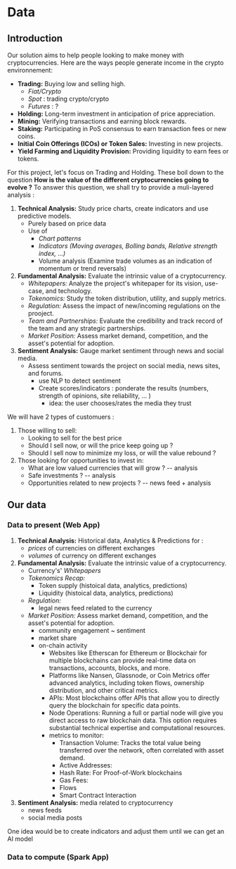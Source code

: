 # Data

## Introduction

Our solution aims to help people looking to make money with cryptocurrencies. Here are the ways people generate income in the crypto environnement:
- **Trading:** Buying low and selling high.
    - *Fiat/Crypto*
    - *Spot* : trading crypto/crypto
    - *Futures* : ?
- **Holding:** Long-term investment in anticipation of price appreciation.
- **Mining:** Verifying transactions and earning block rewards.
- **Staking:** Participating in PoS consensus to earn transaction fees or new coins.
- **Initial Coin Offerings (ICOs) or Token Sales:** Investing in new projects.
- **Yield Farming and Liquidity Provision:** Providing liquidity to earn fees or tokens.

For this project, let's focus on Trading and Holding. These boil down to the question **How is the value of the different cryptocurrencies going to evolve ?** To answer this question, we shall try to provide a muli-layered analysis :

1. **Technical Analysis:** Study price charts, create indicators and use predictive models.
    - Purely based on price data
    - Use of 
        - *Chart patterns*
        - *Indicators (Moving averages, Bolling bands, Relative strength index, ...)*
        - Volume analysis (Examine trade volumes as an indication of momentum or trend reversals)
2. **Fundamental Analysis:** Evaluate the intrinsic value of a cryptocurrency.
    - *Whitepapers:* Analyze the project's whitepaper for its vision, use-case, and technology.
    - *Tokenomics:* Study the token distribution, utility, and supply metrics.
    - *Regulation:* Assess the impact of new/incoming regulations on the prooject. 
    - *Team and Partnerships:* Evaluate the credibility and track record of the team and any strategic partnerships.
    - *Market Position:* Assess market demand, competition, and the asset's potential for adoption.
3. **Sentiment Analysis:** Gauge market sentiment through news and social media.
    - Assess sentiment towards the project on social media, news sites, and forums.
        - use NLP to detect sentiment
        - Create scores/indicators : ponderate the results (numbers, strength of opinions, site reliability, ... )
            - idea: the user chooses/rates the media they trust

We will have 2 types of customuers :
1. Those willing to sell:
    - Looking to sell for the best price
    - Should I sell now, or will the price keep going up ?
    - Should I sell now to minimize my loss, or will the value rebound ?
2. Those looking for opportunities to invest in:
    - What are low valued currencies that will grow ? --  analysis
    - Safe investments ? --  analysis
    - Opportunities related to new projects ? -- news feed + analysis

## Our data

### Data to present (Web App)

1. **Technical Analysis:** Historical data, Analytics & Predictions for :
    - *prices* of currencies on different exchanges
    - *volumes* of currency on different exchanges
2. **Fundamental Analysis:** Evaluate the intrinsic value of a cryptocurrency.
    - Currency's' *Whitepapers* 
    - *Tokenomics Recap:* 
        - Token supply (histoical data, analytics, predictions)
        - Liquidity (histoical data, analytics, predictions) 
    - *Regulation:* 
        - legal news feed related to the currency 
    - *Market Position:* Assess market demand, competition, and the asset's potential for adoption.
        - community engagement ~ sentiment
        - market share
        - on-chain activity 
            - Websites like Etherscan for Ethereum or Blockchair for multiple blockchains can provide real-time data on transactions, accounts, blocks, and more.
            - Platforms like Nansen, Glassnode, or Coin Metrics offer advanced analytics, including token flows, ownership distribution, and other critical metrics.
            - APIs: Most blockchains offer APIs that allow you to directly query the blockchain for specific data points.
            - Node Operations: Running a full or partial node will give you direct access to raw blockchain data. This option requires substantial technical expertise and computational resources.
            - metrics to monitor:
                - Transaction Volume: Tracks the total value being transferred over the network, often correlated with asset demand.
                - Active Addresses: 
                - Hash Rate: For Proof-of-Work blockchains 
                - Gas Fees: 
                - Flows
                - Smart Contract Interaction
3. **Sentiment Analysis:** media related to cryptocurrency
    - news feeds
    - social media posts

One idea would be to create indicators and adjust them until we can get an AI model 

### Data to compute (Spark App)